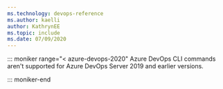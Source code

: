 ```yaml
---
ms.technology: devops-reference
ms.author: kaelli
author: KathrynEE
ms.topic: include
ms.date: 07/09/2020
---
```


::: moniker range="< azure-devops-2020"
Azure DevOps CLI commands aren't supported for Azure DevOps Server 2019 and earlier versions.  

::: moniker-end
 